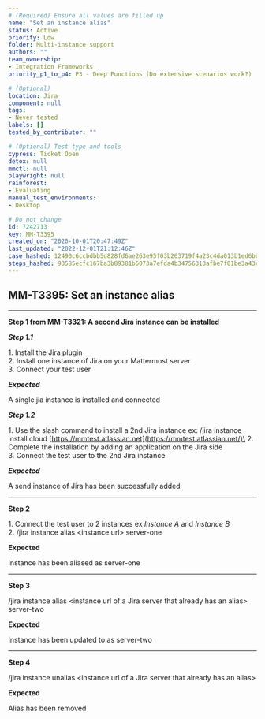 ```yaml
---
# (Required) Ensure all values are filled up
name: "Set an instance alias"
status: Active
priority: Low
folder: Multi-instance support
authors: ""
team_ownership: 
- Integration Frameworks
priority_p1_to_p4: P3 - Deep Functions (Do extensive scenarios work?)

# (Optional)
location: Jira
component: null
tags: 
- Never tested
labels: []
tested_by_contributor: ""

# (Optional) Test type and tools
cypress: Ticket Open
detox: null
mmctl: null
playwright: null
rainforest: 
- Evaluating
manual_test_environments: 
- Desktop

# Do not change
id: 7242713
key: MM-T3395
created_on: "2020-10-01T20:47:49Z"
last_updated: "2022-12-01T21:12:46Z"
case_hashed: 12490c6ccbdbb5d828fd6ae263e95f03b263719f4a23c4da013b1ed6bb9309e34e120e295c8c139126955388f75d7cf8
steps_hashed: 93585ecfc167ba3b89381b6073a7efda4b34756313afbe7f01be3a43c233ce58699685559c39eb172585a0f276b1fb15
---
```


<!-- (Auto-generated) Based on frontmatter's "key" and "name" -->

## MM-T3395: Set an instance alias

---

**Step 1 from MM-T3321: A second Jira instance can be installed**

<!-- (Auto-generated) Note: Steps 1.1 to 1.2 should not be updated here. Instead, modify directly to the referenced MM-T3321 test case. -->

_**Step 1.1**_

1\. Install the Jira plugin\
2\. Install one instance of Jira on your Mattermost server\
3\. Connect your test user

_**Expected**_

A single jia instance is installed and connected

_**Step 1.2**_

1\. Use the slash command to install a 2nd Jira instance ex: /jira instance install cloud [https://mmtest.atlassian.net](https://mmtest.atlassian.net/)\
2\. Complete the installation by adding an application on the Jira side\
3\. Connect the test user to the 2nd Jira instance

_**Expected**_

A send instance of Jira has been successfully added

---

**Step 2**

1\. Connect the test user to 2 instances ex _Instance A_ and _Instance B_\
2\. /jira instance alias \<instance url> server-one

**Expected**

Instance has been aliased as server-one

---

**Step 3**

/jira instance alias \<instance url of a Jira server that already has an alias> server-two

**Expected**

Instance has been updated to as server-two

---

**Step 4**

/jira instance unalias \<instance url of a Jira server that already has an alias>

**Expected**

Alias has been removed
